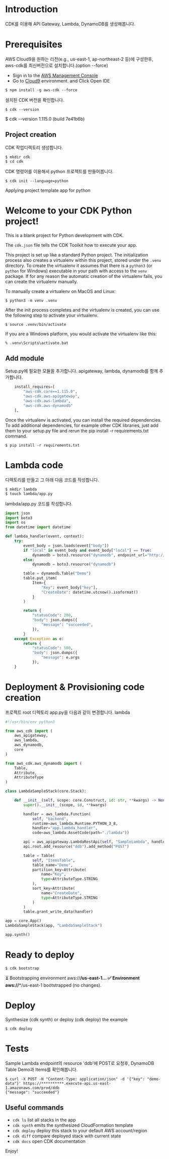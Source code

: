 
# Introduction
CDK를 이용해 API Gateway, Lambda, DynamoDB를 생성해봅니다. 


# Prerequisites
AWS Cloud9을 원하는 리전(e.g., us-east-1, ap-northeast-2 등)에 구성한후, aws-cdk를 최신버전으로 설치합니다.(option --force)

- Sign in to the [AWS Management Console](https://console.aws.amazon.com/)
- Go to [Cloud9](https://console.aws.amazon.com/cloud9/) environment. and Click Open IDE
```
$ npm install -g aws-cdk --force
```

설치된 CDK 버전을 확인합니다.
```
$ cdk --version
```
$ cdk --version 
1.115.0 (build 7e41b6b)

## Project creation

CDK 작업디렉토리 생성합니다.

```
$ mkdir cdk
$ cd cdk
```

CDK 명령어를 이용해서 python 프로젝트를 만들어봅니다.

```
$ cdk init --language=python
```
Applying project template app for python

# Welcome to your CDK Python project!

This is a blank project for Python development with CDK.

The `cdk.json` file tells the CDK Toolkit how to execute your app.

This project is set up like a standard Python project.  The initialization
process also creates a virtualenv within this project, stored under the `.venv`
directory.  To create the virtualenv it assumes that there is a `python3`
(or `python` for Windows) executable in your path with access to the `venv`
package. If for any reason the automatic creation of the virtualenv fails,
you can create the virtualenv manually.

To manually create a virtualenv on MacOS and Linux:

```
$ python3 -m venv .venv
```

After the init process completes and the virtualenv is created, you can use the following
step to activate your virtualenv.

```
$ source .venv/bin/activate
```

If you are a Windows platform, you would activate the virtualenv like this:

```
% .venv\Scripts\activate.bat
```

## Add module

Setup.py에 필요한 모듈을 추가합니다.
apigateway, lambda, dynamodb를 함께 추가합니다.

```python
    install_requires=[
        "aws-cdk.core==1.115.0",
        "aws-cdk.aws-apigateway",
        "aws-cdk.aws-lambda",
        "aws-cdk.aws-dynamodb"
    ],
```

Once the virtualenv is activated, you can install the required dependencies.
To add additional dependencies, for example other CDK libraries, just add them to your setup.py file and rerun the pip install -r requirements.txt command.

```
$ pip install -r requirements.txt
```

# Lambda code

디렉토리를 만들고 그 아래 다음 코드를 작성합니다.

```
$ mkdir lambda
$ touch lambda/app.py
```

lambda/app.py 코드를 작성합니다.

```python
import json
import boto3
import os
from datetime import datetime

def lambda_handler(event, context):
    try:
        event_body = json.loads(event["body"])
        if "local" in event_body and event_body["local"] == True:
            dynamodb = boto3.resource("dynamodb", endpoint_url="http://dynamodb:8000")
        else:
            dynamodb = boto3.resource("dynamodb")

        table = dynamodb.Table("Demo")
        table.put_item(
            Item={
                "Key": event_body["key"],
                "CreateDate": datetime.utcnow().isoformat()
            }
        )

        return {
            "statusCode": 200,
            "body": json.dumps({
                "message": "succeeded",
            }),
        }
    except Exception as e:
        return {
            "statusCode": 500,
            "body": json.dumps({
                "message": e.args
            }),
    }
```

# Deployment & Provisioning code creation

프로젝트 root 디렉토리 app.py을 다음과 같이 변경합니다.
lambda 

```python
#!/usr/bin/env python3

from aws_cdk import (
    aws_apigateway,
    aws_lambda,
    aws_dynamodb,
    core
)

from aws_cdk.aws_dynamodb import (
    Table,
    Attribute,
    AttributeType
)

class LambdaSampleStack(core.Stack):

    def __init__(self, scope: core.Construct, id: str, **kwargs) -> None:
        super().__init__(scope, id, **kwargs)

        handler = aws_lambda.Function(
            self, "backend",
            runtime=aws_lambda.Runtime.PYTHON_3_8,
            handler="app.lambda_handler",
            code=aws_lambda.AssetCode(path="./lambda"))

        api = aws_apigateway.LambdaRestApi(self, "SampleLambda", handler=handler, proxy=False)
        api.root.add_resource("ddb").add_method("POST")

        table = Table(
            self, "ItemsTable",
            table_name="Demo",
            partition_key=Attribute(
                name="Key",
                type=AttributeType.STRING
            ),
            sort_key=Attribute(
                name="CreateDate",
                type=AttributeType.STRING
            )
        )
        table.grant_write_data(handler)

app = core.App()
LambdaSampleStack(app, "LambdaSampleStack")

app.synth()
```


# Ready to deploy

```
$ cdk bootstrap
```
 ⏳  Bootstrapping environment aws://************/us-east-1...
 ✅  Environment aws://*************/us-east-1 bootstrapped (no changes).

# Deploy

Synthesize (cdk synth) or deploy (cdk deploy) the example
```
$ cdk deploy
```

# Tests

Sample Lambda endpoint의 resource 'ddb'에 POST로 요청후, DynamoDB Table Demo과 Items를 확인해봅니다.
```shell
$ curl -X POST -H "Content-Type: application/json" -d '{"key": "demo-data"}' https://**********.execute-api.us-east-1.amazonaws.com/prod/ddb
{"message": "succeeded"}
```



## Useful commands

 * `cdk ls`          list all stacks in the app
 * `cdk synth`       emits the synthesized CloudFormation template
 * `cdk deploy`      deploy this stack to your default AWS account/region
 * `cdk diff`        compare deployed stack with current state
 * `cdk docs`        open CDK documentation

Enjoy!
